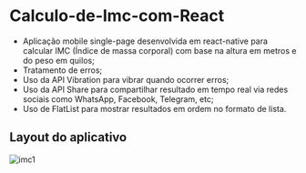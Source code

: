 # Calculo-de-Imc-com-React
- Aplicação mobile single-page desenvolvida em react-native para calcular IMC (Índice de massa corporal) com base na altura em metros e do peso em quilos;
- Tratamento de erros;
- Uso da API Vibration para vibrar quando ocorrer erros;
- Uso da API Share para compartilhar resultado em tempo real via redes sociais como WhatsApp, Facebook, Telegram, etc;
- Uso de FlatList para mostrar resultados em ordem no formato de lista.

## Layout do aplicativo

![imc1](https://user-images.githubusercontent.com/88665251/143446638-51d1853a-f53d-4672-9f81-19e1dee10895.jpeg)
